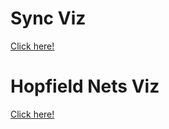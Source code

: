# Sync Viz
[Click here!](https://mwortsma.github.io/demo/sync.html)

# Hopfield Nets Viz
[Click here!](https://mwortsma.github.io/demo/hopfield.html)


